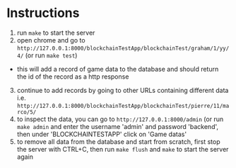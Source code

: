# Instructions

1. run `make` to start the server
2. open chrome and go to `http://127.0.0.1:8000/blockchainTestApp/blockchainTest/graham/1/yy/4/` (or run `make test`)
- this will add a record of game data to the database and should return the id of the record as a http response
3. continue to add records by going to other URLs containing different data i.e. `http://127.0.0.1:8000/blockchainTestApp/blockchainTest/pierre/11/marco/5/`
4. to inspect the data, you can go to `http://127.0.0.1:8000/admin` (or run `make admin` and enter the username 'admin' and password 'backend', then under 'BLOCKCHAINTESTAPP' click on 'Game datas'
5. to remove all data from the database and start from scratch, first stop the server with CTRL+C, then run `make flush` and `make` to start the server again